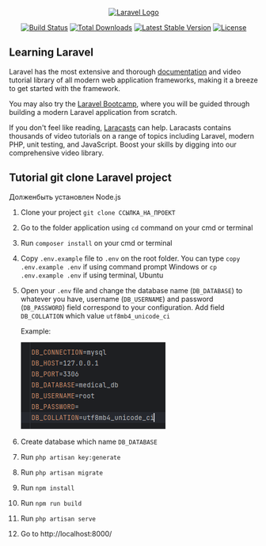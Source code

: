 <p align="center"><a href="https://laravel.com" target="_blank"><img src="https://raw.githubusercontent.com/laravel/art/master/logo-lockup/5%20SVG/2%20CMYK/1%20Full%20Color/laravel-logolockup-cmyk-red.svg" width="400" alt="Laravel Logo"></a></p>

<p align="center">
<a href="https://github.com/laravel/framework/actions"><img src="https://github.com/laravel/framework/workflows/tests/badge.svg" alt="Build Status"></a>
<a href="https://packagist.org/packages/laravel/framework"><img src="https://img.shields.io/packagist/dt/laravel/framework" alt="Total Downloads"></a>
<a href="https://packagist.org/packages/laravel/framework"><img src="https://img.shields.io/packagist/v/laravel/framework" alt="Latest Stable Version"></a>
<a href="https://packagist.org/packages/laravel/framework"><img src="https://img.shields.io/packagist/l/laravel/framework" alt="License"></a>
</p>


## Learning Laravel

Laravel has the most extensive and thorough [documentation](https://laravel.com/docs) and video tutorial library of all modern web application frameworks, making it a breeze to get started with the framework.

You may also try the [Laravel Bootcamp](https://bootcamp.laravel.com), where you will be guided through building a modern Laravel application from scratch.

If you don't feel like reading, [Laracasts](https://laracasts.com) can help. Laracasts contains thousands of video tutorials on a range of topics including Laravel, modern PHP, unit testing, and JavaScript. Boost your skills by digging into our comprehensive video library.


## Tutorial git clone Laravel project

Долженбыть установлен Node.js

1. Clone your project ``git clone ССЫЛКА_НА_ПРОЕКТ``
2. Go to the folder application using ``cd`` command on your cmd or terminal
3. Run ``composer install`` on your cmd or terminal
4. Copy ``.env.example`` file to ``.env`` on the root folder. You can type ``copy .env.example .env`` if using command prompt Windows or ``cp .env.example .env`` if using terminal, Ubuntu
5. Open your ``.env`` file and change the database name (``DB_DATABASE``) to whatever you have, username (``DB_USERNAME``) and password (``DB_PASSWORD``) field correspond to your configuration. Add field ``DB_COLLATION`` which value ``utf8mb4_unicode_ci``

   Example:

   ![img.png](img.png)
6. Create database which name ``DB_DATABASE``
7. Run ``php artisan key:generate``
8. Run ``php artisan migrate``
9. Run ``npm install``
10. Run ``npm run build``
11. Run ``php artisan serve``
12. Go to http://localhost:8000/
